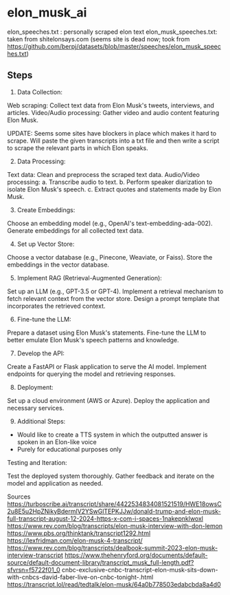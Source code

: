 # elon_musk_ai

elon_speeches.txt : personally scraped elon text
elon_musk_speeches.txt: taken from shitelonsays.com (seems site is dead now; took from https://github.com/berpj/datasets/blob/master/speeches/elon_musk_speeches.txt)

## Steps

1. Data Collection:

Web scraping: Collect text data from Elon Musk's tweets, interviews, and articles.
Video/Audio processing: Gather video and audio content featuring Elon Musk.

UPDATE: Seems some sites have blockers in place which makes it hard to scrape. Will paste the given transcripts into a txt file and then write a script to scrape the relevant parts in which Elon speaks. 


2. Data Processing:

Text data: Clean and preprocess the scraped text data.
Audio/Video processing:
a. Transcribe audio to text.
b. Perform speaker diarization to isolate Elon Musk's speech.
c. Extract quotes and statements made by Elon Musk.


3. Create Embeddings:

Choose an embedding model (e.g., OpenAI's text-embedding-ada-002).
Generate embeddings for all collected text data.


4. Set up Vector Store:

Choose a vector database (e.g., Pinecone, Weaviate, or Faiss).
Store the embeddings in the vector database.


5. Implement RAG (Retrieval-Augmented Generation):

Set up an LLM (e.g., GPT-3.5 or GPT-4).
Implement a retrieval mechanism to fetch relevant context from the vector store.
Design a prompt template that incorporates the retrieved context.


6. Fine-tune the LLM:

Prepare a dataset using Elon Musk's statements.
Fine-tune the LLM to better emulate Elon Musk's speech patterns and knowledge.


7. Develop the API:

Create a FastAPI or Flask application to serve the AI model.
Implement endpoints for querying the model and retrieving responses.


8. Deployment:

Set up a cloud environment (AWS or Azure).
Deploy the application and necessary services.

9. Additional Steps:
- Would like to create a TTS system in which the outputted answer is spoken in an Elon-like voice
- Purely for educational purposes only


Testing and Iteration:

Test the deployed system thoroughly.
Gather feedback and iterate on the model and application as needed.

Sources
https://turboscribe.ai/transcript/share/4422534834081521519/HWE18owsC2u8E5u2HpZNikyBdermlV2YSwGlTEPKJJw/donald-trump-and-elon-musk-full-transcript-august-12-2024-https-x-com-i-spaces-1nakepnklwoxl
https://www.rev.com/blog/transcripts/elon-musk-interview-with-don-lemon
https://www.pbs.org/thinktank/transcript1292.html
https://lexfridman.com/elon-musk-4-transcript/
https://www.rev.com/blog/transcripts/dealbook-summit-2023-elon-musk-interview-transcript
https://www.thehenryford.org/documents/default-source/default-document-library/transcript_musk_full-length.pdf?sfvrsn=f5722f01_0
cnbc-exclusive-cnbc-transcript-elon-musk-sits-down-with-cnbcs-david-faber-live-on-cnbc-tonight-.html
https://transcript.lol/read/tedtalk/elon-musk/64a0b778503edabcbda8a4d0
